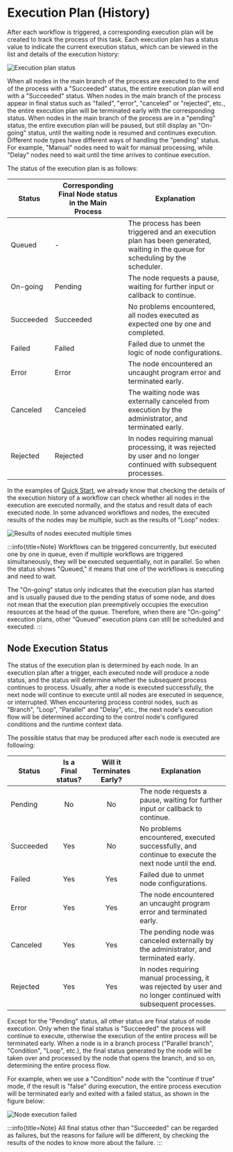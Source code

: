# Execution Plan (History)

After each workflow is triggered, a corresponding execution plan will be created to track the process of this task. Each execution plan has a status value to indicate the current execution status, which can be viewed in the list and details of the execution history:

![Execution plan status](https://static-docs.nocobase.com/d4440d92ccafac6fac85da4415bb2a26.png)

When all nodes in the main branch of the process are executed to the end of the process with a "Succeeded" status, the entire execution plan will end with a "Succeeded" status. When nodes in the main branch of the process appear in final status such as "failed", "error", "canceled" or "rejected", etc., the entire execution plan will be terminated early with the corresponding status. When nodes in the main branch of the process are in a "pending" status, the entire execution plan will be paused, but still display an "On-going" status, until the waiting node is resumed and continues execution. Different node types have different ways of handling the "pending" status. For example, "Manual" nodes need to wait for manual processing, while "Delay" nodes need to wait until the time arrives to continue execution.

The status of the execution plan is as follows:

| Status  | Corresponding Final Node status in the Main Process | Explanation                                         |
| ------- | --------------------------------------------------- | ----------------------------------------------- |
| Queued  | -                                                   | The process has been triggered and an execution plan has been generated, waiting in the queue for scheduling by the scheduler. |
| On-going | Pending                                           | The node requests a pause, waiting for further input or callback to continue. |
| Succeeded | Succeeded                                          | No problems encountered, all nodes executed as expected one by one and completed. |
| Failed  | Failed                                              | Failed due to unmet the logic of node configurations.       |
| Error | Error                                            | The node encountered an uncaught program error and terminated early. |
| Canceled | Canceled                                        | The waiting node was externally canceled from execution by the administrator, and terminated early. |
| Rejected | Rejected                                          | In nodes requiring manual processing, it was rejected by user and no longer continued with subsequent processes. |

In the examples of [Quick Start](../quick-start.md), we already know that checking the details of the execution history of a workflow can check whether all nodes in the execution are executed normally, and the status and result data of each executed node. In some advanced workflows and nodes, the executed results of the nodes may be multiple, such as the results of "Loop" nodes:

![Results of nodes executed multiple times](https://static-docs.nocobase.com/bbda259fa2ddf62b0fc0f982efbedae9.png)

:::info{title=Note}
Workflows can be triggered concurrently, but executed one by one in queue, even if multiple workflows are triggered simultaneously, they will be executed sequentially, not in parallel. So when the status shows "Queued," it means that one of the workflows is executing and need to wait.

The "On-going" status only indicates that the execution plan has started and is usually paused due to the pending status of some node, and does not mean that the execution plan preemptively occupies the execution resources at the head of the queue. Therefore, when there are "On-going" execution plans, other "Queued" execution plans can still be scheduled and executed.
:::

## Node Execution Status

The status of the execution plan is determined by each node. In an execution plan after a trigger, each executed node will produce a node status, and the status will determine whether the subsequent process continues to process. Usually, after a node is executed successfully, the next node will continue to execute until all nodes are executed in sequence, or interrupted. When encountering process control nodes, such as "Branch", "Loop", "Parallel" and "Delay", etc., the next node's execution flow will be determined according to the control node's configured conditions and the runtime context data.

The possible status that may be produced after each node is executed are following:

| Status | Is a Final status? | Will it Terminates Early? | Explanation                                                 |
| ------ | :------------------------: | :-------------------------: | -------------------------------------------------------- |
| Pending |            No              |              No             | The node requests a pause, waiting for further input or callback to continue. |
| Succeeded |           Yes             |              No             | No problems encountered, executed successfully, and continue to execute the next node until the end. |
| Failed |              Yes             |               Yes            | Failed due to unmet node configurations.                  |
| Error |             Yes             |               Yes            | The node encountered an uncaught program error and terminated early. |
| Canceled |           Yes             |               Yes            | The pending node was canceled externally by the administrator, and terminated early. |
| Rejected |            Yes            |                Yes           | In nodes requiring manual processing, it was rejected by user and no longer continued with subsequent processes. |

Except for the "Pending" status, all other status are final status of node execution. Only when the final status is "Succeeded" the process will continue to execute, otherwise the execution of the entire process will be terminated early. When a node is in a branch process ("Parallel branch", "Condition", "Loop", etc.), the final status generated by the node will be taken over and processed by the node that opens the branch, and so on, determining the entire process flow.

For example, when we use a "Condition" node with the "continue if true" mode, if the result is "false" during execution, the entire process execution will be terminated early and exited with a failed status, as shown in the figure below:

![Node execution failed](https://static-docs.nocobase.com/993aecfa1465894bb574444f0a44313e.png)

:::info{title=Note}
All final status other than "Succeeded" can be regarded as failures, but the reasons for failure will be different, by checking the results of the nodes to know more about the failure.
:::
